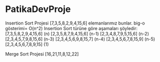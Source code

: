 # PatikaDevProje
Insertion Sort Projesi
[7,3,5,8,2,9,4,15,6] elemanlarımız bunlar. 
big-o gösterimi= O(n^2)
Insertion Sort türüne göre aşamaları şöyledir:
  [7,3,5,8,2,9,4,15,6] (n)
  [2,3,5,8,7,9,4,15,6] (n-1)
  [2,3,4,8,7,9,5,15,6] (n-2)
  [2,3,4,5,7,9,8,15,6] (n-3)
  [2,3,4,5,6,9,8,15,7] (n-4)
  [2,3,4,5,6,7,8,15,9] (n-5)
  [2,3,4,5,6,7,8,9,15] (1)

Merge Sort Projesi
[16,21,11,8,12,22]
